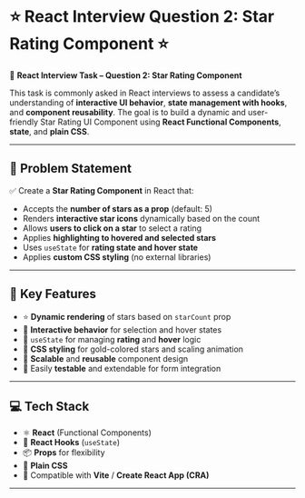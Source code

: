 # ⭐ React Interview Question 2: Star Rating Component ⭐

🎯 **React Interview Task – Question 2: Star Rating Component**

This task is commonly asked in React interviews to assess a candidate’s understanding of **interactive UI behavior**, **state management with hooks**, and **component reusability**. The goal is to build a dynamic and user-friendly Star Rating UI Component using **React Functional Components**, **state**, and **plain CSS**.

---

## 📝 Problem Statement

✅ Create a **Star Rating Component** in React that:

- Accepts the **number of stars as a prop** (default: 5)
- Renders **interactive star icons** dynamically based on the count
- Allows **users to click on a star** to select a rating
- Applies **highlighting to hovered and selected stars**
- Uses `useState` for **rating state and hover state**
- Applies **custom CSS styling** (no external libraries)

---

## 🔑 Key Features

- ⭐ **Dynamic rendering** of stars based on `starCount` prop
- 🔁 **Interactive behavior** for selection and hover states
- 🧠 `useState` for managing **rating** and **hover** logic
- 🎨 **CSS styling** for gold-colored stars and scaling animation
- 🔗 **Scalable** and **reusable** component design
- 🧪 Easily **testable** and extendable for form integration

---

## 💻 Tech Stack

- ⚛️ **React** (Functional Components)
- 🧠 **React Hooks** (`useState`)
- 📦 **Props** for flexibility
- 🎨 **Plain CSS**
- 🚀 Compatible with **Vite** / **Create React App (CRA)**

---
